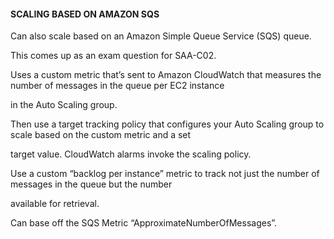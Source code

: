 #### SCALING BASED ON AMAZON SQS


Can also scale based on an Amazon Simple Queue Service (SQS) queue.


This comes up as an exam question for SAA-C02.


Uses a custom metric that’s sent to Amazon CloudWatch that measures the number of messages in the queue per EC2 instance

in the Auto Scaling group.


Then use a target tracking policy that configures your Auto Scaling group to scale based on the custom metric and a set

target value. CloudWatch alarms invoke the scaling policy.


Use a custom “backlog per instance” metric to track not just the number of messages in the queue but the number

available for retrieval.


Can base off the SQS Metric “ApproximateNumberOfMessages”.

